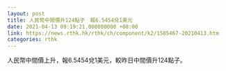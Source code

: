 ```yaml
---
layout: post
title: 人民幣中間價升124點子　報6.5454兌1美元
date: 2021-04-13 09:19:21.000000000 +08:00
link: https://news.rthk.hk/rthk/ch/component/k2/1585467-20210413.htm
categories: rthk
---
```


人民幣中間價上升，報6.5454兌1美元，較昨日中間價升124點子。

